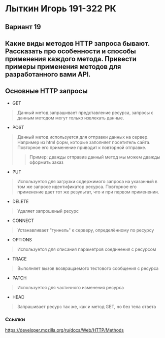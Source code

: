 # Лыткин Игорь 191-322 РК 
## Вариант 19

## Какие виды методов HTTP запроса бывают. Рассказать про особенности и способы применения каждого метода. Привести примеры применения методов для разработанного вами API. 

## Основные HTTP запросы

+ GET
> Данный метод запрашивает представление ресурса, запросы с данным методом могут только извлекать данные. 

+ POST
> Данный метод используется для отправки данных на сервер. Например из html форм, которые заполняет посетитель сайта. Повторное его применение приводит к повторной отправке. 
>>Пример: дважды отправив данный метод мы можем дважды оформить заказ

+ PUT
> Используется для загрузки содержимого запроса на указанный в том же запросе идентификатор ресурса. Повторное его применение дает тот же результат, что и при первом применении.

+ DELETE
> Удаляет запрошеный ресурс

+ CONNECT
> Устанавливает "туннель" к серверу, определённому по ресурсу

+ OPTIONS 
> Используется для описания параметров соединения с ресурсом

+ TRACE
> Выполняет вызов возвращаемого тестового сообщения с ресурса

+ PATCH
> Используется для частичного изменения ресурса

+ HEAD
> Запрашивает ресурс так же, как и метод GET, но без тела ответа



### Ссылки
https://developer.mozilla.org/ru/docs/Web/HTTP/Methods